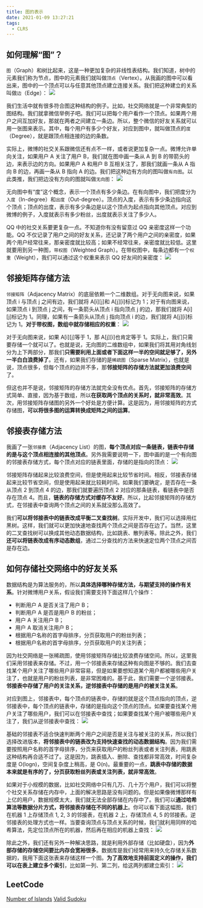 ```yaml
---
title: 图的表示
date: 2021-01-09 13:27:21
tags:
  - CLRS
---
```

## 如何理解“图”？
`图`（Graph）和树比起来，这是一种更加复杂的非线性表结构。我们知道，树中的元素我们称为节点，图中的元素我们就叫做`顶点`（Vertex）。从我画的图中可以看出来，图中的一个顶点可以与任意其他顶点建立连接关系。我们把这种建立的关系叫做`边`（Edge）：
![](https://raw.githubusercontent.com/umarellyh/mPOST/master/CLRS/geek/157.png)

我们生活中就有很多符合图这种结构的例子。比如，社交网络就是一个非常典型的图结构。我们就拿微信举例子吧。我们可以把每个用户看作一个顶点。如果两个用户之间互加好友，那就在两者之间建立一条边。所以，整个微信的好友关系就可以用一张图来表示。其中，每个用户有多少个好友，对应到图中，就叫做顶点的`度`（Degree），就是跟顶点相连接的边的条数。

实际上，微博的社交关系跟微信还有点不一样，或者说更加复杂一点。微博允许单向关注，如果用户 A 关注了用户 B，我们就在图中画一条从 A 到 B 的带箭头的边，来表示边的方向。如果用户 A 和用户 B 互相关注了，那我们就画一条从 A 指向 B 的边，再画一条从 B 指向 A 的边。我们把这种边有方向的图叫做`有向图`。以此类推，我们把边没有方向的图就叫做`无向图`：
![](https://raw.githubusercontent.com/umarellyh/mPOST/master/CLRS/geek/158.png)

无向图中有“度”这个概念，表示一个顶点有多少条边。在有向图中，我们把度分为`入度`（In-degree）和`出度`（Out-degree）。顶点的入度，表示有多少条边指向这个顶点；顶点的出度，表示有多少条边是以这个顶点为起点指向其他顶点。对应到微博的例子，入度就表示有多少粉丝，出度就表示关注了多少人。
<!--more-->

QQ 中的社交关系要更复杂一点。不知道你有没有留意过 QQ 亲密度这样一个功能。QQ 不仅记录了用户之间的好友关系，还记录了两个用户之间的亲密度，如果两个用户经常往来，那亲密度就比较高；如果不经常往来，亲密度就比较低。这里就要用到另一种图，`带权图`（Weighted Graph）。在带权图中，每条边都有一个`权重`（Weight），我们可以通过这个权重来表示 QQ 好友间的亲密度：
![](https://raw.githubusercontent.com/umarellyh/mPOST/master/CLRS/geek/159.png)

## 邻接矩阵存储方法
`邻接矩阵`（Adjacency Matrix）的底层依赖一个二维数组。对于无向图来说，如果顶点 i 与顶点 j 之间有边，我们就将 A\[i]\[j]和 A\[j]\[i]标记为 1；对于有向图来说，如果顶点 i 到顶点 j 之间，有一条箭头从顶点 i 指向顶点 j 的边，那我们就将 A\[i]\[j]标记为 1。同理，如果有一条箭头从顶点 j 指向顶点 i 的边，我们就将 A\[j]\[i]标记为 1。**对于带权图，数组中就存储相应的权重**：
![](https://raw.githubusercontent.com/umarellyh/mPOST/master/CLRS/geek/160.png)

对于无向图来说，如果 A\[i]\[j]等于 1，那 A\[j]\[i]也肯定等于 1。实际上，我们只需要存储一个就可以了。也就是说，无向图的二维数组中，如果我们将其用对角线划分为上下两部分，那我们**只需要利用上面或者下面这样一半的空间就足够了，另外一半白白浪费掉了**。还有，如果我们存储的是`稀疏图`（Sparse Matrix），也就是说，顶点很多，但每个顶点的边并不多，那**邻接矩阵的存储方法就更加浪费空间**了。

但这也并不是说，邻接矩阵的存储方法就完全没有优点。首先，邻接矩阵的存储方式简单、直接，因为基于数组，所以**在获取两个顶点的关系时，就非常高效**。其次，用邻接矩阵存储图的另外一个好处是方便计算。这是因为，用邻接矩阵的方式存储图，**可以将很多图的运算转换成矩阵之间的运算**。

## 邻接表存储方法
我画了一张`邻接表`（Adjacency List）的图，**每个顶点对应一条链表，链表中存储的是与这个顶点相连接的其他顶点**。另外我需要说明一下，图中画的是一个有向图的邻接表存储方式，每个顶点对应的链表里面，存储的是指向的顶点：
![](https://raw.githubusercontent.com/umarellyh/mPOST/master/CLRS/geek/161.png)

邻接矩阵存储起来比较浪费空间，但是使用起来比较节省时间。相反，邻接表存储起来比较节省空间，但是使用起来就比较耗时间。如果我们要确定，是否存在一条从顶点 2 到顶点 4 的边，那我们就要遍历顶点 2 对应的那条链表，看链表中是否存在顶点 4。而且，**链表的存储方式对缓存不友好**。所以，比起邻接矩阵的存储方式，在邻接表中查询两个顶点之间的关系就没那么高效了。

我们**可以将邻接表中的链表改成平衡二叉查找树**。实际开发中，我们可以选择用红黑树。这样，我们就可以更加快速地查找两个顶点之间是否存在边了。当然，这里的二叉查找树可以换成其他动态数据结构，比如跳表、散列表等。除此之外，我们**还可以将链表改成有序动态数组**，通过二分查找的方法来快速定位两个顶点之间否是存在边。

## 如何存储社交网络中的好友关系
数据结构是为算法服务的，所以**具体选择哪种存储方法，与期望支持的操作有关系**。针对微博用户关系，假设我们需要支持下面这样几个操作：
- 判断用户 A 是否关注了用户 B；
- 判断用户 A 是否是用户 B 的粉丝；
- 用户 A 关注用户 B；
- 用户 A 取消关注用户 B；
- 根据用户名称的首字母排序，分页获取用户的粉丝列表；
- 根据用户名称的首字母排序，分页获取用户的关注列表；

因为社交网络是一张稀疏图，使用邻接矩阵存储比较浪费存储空间。所以，这里我们采用邻接表来存储。不过，用一个邻接表来存储这种有向图是不够的。我们去查找某个用户关注了哪些用户非常容易，但是如果要想知道某个用户都被哪些用户关注了，也就是用户的粉丝列表，是非常困难的。基于此，我们需要一个逆邻接表。**邻接表中存储了用户的关注关系，逆邻接表中存储的是用户的被关注关系**。

对应到图上，邻接表中，每个顶点的链表中，存储的就是这个顶点指向的顶点，逆邻接表中，每个顶点的链表中，存储的是指向这个顶点的顶点。如果要查找某个用户关注了哪些用户，我们可以在邻接表中查找；如果要查找某个用户被哪些用户关注了，我们从逆邻接表中查找：
![](https://raw.githubusercontent.com/umarellyh/mPOST/master/CLRS/geek/162.png)

基础的邻接表不适合快速判断两个用户之间是否是关注与被关注的关系，所以我们选择改进版本，**将邻接表中的链表改为支持快速查找的动态数据结构**。因为我们需要按照用户名称的首字母排序，分页来获取用户的粉丝列表或者关注列表，用跳表这种结构再合适不过了。这是因为，跳表插入、删除、查找都非常高效，时间复杂度是 O(logn)，空间复杂度上稍高，是 O(n)。最重要的一点，**跳表中存储的数据本来就是有序的了，分页获取粉丝列表或关注列表，就非常高效**。

如果对于小规模的数据，比如社交网络中只有几万、几十万个用户，我们可以将整个社交关系存储在内存中，上面的解决思路是没有问题的。但是如果像微博那样有上亿的用户，数据规模太大，我们就无法全部存储在内存中了。我们可以**通过哈希算法等数据分片方式，将邻接表存储在不同的机器上**。你可以看下面这幅图，我们在机器 1 上存储顶点 1, 2, 3 的邻接表，在机器 2 上，存储顶点 4, 5 的邻接表。逆邻接表的处理方式也一样。当要查询顶点与顶点关系的时候，我们就利用同样的哈希算法，先定位顶点所在的机器，然后再在相应的机器上查找：
![](https://raw.githubusercontent.com/umarellyh/mPOST/master/CLRS/geek/163.png)

除此之外，我们还有另外一种解决思路，就是利用外部存储（比如硬盘），因为**外部存储的存储空间要比内存会宽裕很多**。数据库是我们经常用来持久化存储关系数据的，我用下面这张表来存储这样一个图。**为了高效地支持前面定义的操作，我们可以在表上建立多个索引**，比如第一列、第二列，给这两列都建立索引：
![](https://raw.githubusercontent.com/umarellyh/mPOST/master/CLRS/geek/164.png)

## LeetCode
[Number of Islands](https://leetcode.com/problems/number-of-islands/)
[Valid Sudoku](https://leetcode.com/problems/valid-sudoku/)

